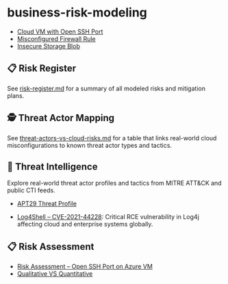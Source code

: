 # business-risk-modeling
- [Cloud VM with Open SSH Port](examples/cloud-vuln-risk.md)
- [Misconfigured Firewall Rule](examples/misconfigured-firewall.md)
- [Insecure Storage Blob](examples/insecure-storage-risk.md)
## 📋 Risk Register
See [risk-register.md](risk-register.md) for a summary of all modeled risks and mitigation plans.
## 🕵️ Threat Actor Mapping
See [threat-actors-vs-cloud-risks.md](threat-actors-vs-cloud-risks.md) for a table that links real-world cloud misconfigurations to known threat actor types and tactics.
## 🧠 Threat Intelligence

Explore real-world threat actor profiles and tactics from MITRE ATT&CK and public CTI feeds.

- [APT29 Threat Profile](threat-intelligence/apt29.md)

- [Log4Shell – CVE-2021-44228](cve-research/log4shell-cve.md): Critical RCE vulnerability in Log4j affecting cloud and enterprise systems globally.

## 📋 Risk Assessment
- [Risk Assessment – Open SSH Port on Azure VM](risk-assessments/open-ssh-risk.md)
- [Qualitative VS Quantitative](risk-assessments/qualitative-quantitative.md)
